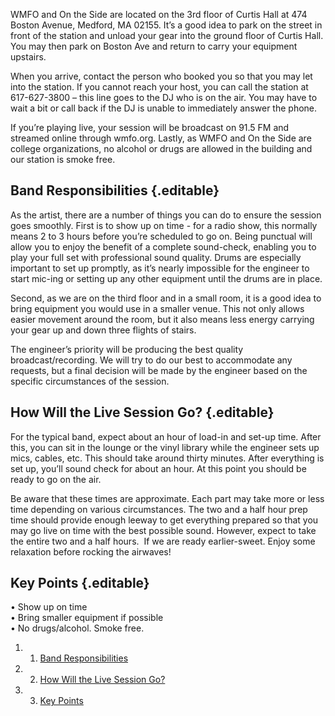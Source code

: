 WMFO and On the Side are located on the 3rd floor of Curtis Hall at 474
Boston Avenue, Medford, MA 02155. It’s a good idea to park on the street
in front of the station and unload your gear into the ground floor of
Curtis Hall. You may then park on Boston Ave and return to carry your
equipment upstairs.

When you arrive, contact the person who booked you so that you may let
into the station. If you cannot reach your host, you can call the
station at 617-627-3800 – this line goes to the DJ who is on the air.
You may have to wait a bit or call back if the DJ is unable to
immediately answer the phone.  

If you’re playing live, your session will be broadcast on 91.5 FM and
streamed online through wmfo.org. Lastly, as WMFO and On the Side are
college organizations, no alcohol or drugs are allowed in the building
and our station is smoke free.

Band Responsibilities {.editable}
---------------------

As the artist, there are a number of things you can do to ensure the
session goes smoothly. First is to show up on time - for a radio show,
this normally means 2 to 3 hours before you’re scheduled to go on. Being
punctual will allow you to enjoy the benefit of a complete sound-check,
enabling you to play your full set with professional sound quality.
Drums are especially important to set up promptly, as it’s nearly
impossible for the engineer to start mic-ing or setting up any other
equipment until the drums are in place.

Second, as we are on the third floor and in a small room, it is a good
idea to bring equipment you would use in a smaller venue. This not only
allows easier movement around the room, but it also means less energy
carrying your gear up and down three flights of stairs.

The engineer’s priority will be producing the best quality
broadcast/recording. We will try to do our best to accommodate any
requests, but a final decision will be made by the engineer based on the
specific circumstances of the session.

How Will the Live Session Go? {.editable}
-----------------------------

For the typical band, expect about an hour of load-in and set-up time.
After this, you can sit in the lounge or the vinyl library while the
engineer sets up mics, cables, etc. This should take around thirty
minutes. After everything is set up, you’ll sound check for about an
hour. At this point you should be ready to go on the air.

Be aware that these times are approximate. Each part may take more or
less time depending on various circumstances. The two and a half hour
prep time should provide enough leeway to get everything prepared so
that you may go live on time with the best possible sound. However,
expect to take the entire two and a half hours.  If we are ready
earlier-sweet. Enjoy some relaxation before rocking the airwaves!

Key Points {.editable}
----------

• Show up on time\
 • Bring smaller equipment if possible\
 • No drugs/alcohol. Smoke free.

1.  1. [Band Responsibilities](#Band_Responsibilities)
2.  2. [How Will the Live Session Go?](#How_Will_the_Live_Session_Go.3F)
3.  3. [Key Points](#Key_Points)

